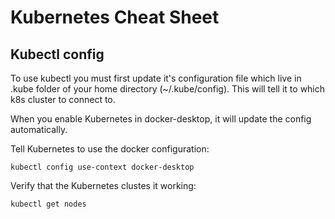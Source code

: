 # Kubernetes Cheat Sheet #

## Kubectl config

To use kubectl you must first update it's configuration file which live in .kube folder of your home directory (~/.kube/config). This will tell it to which k8s cluster to connect to.

When you enable Kubernetes in docker-desktop, it will update the config automatically.

Tell Kubernetes to use the docker configuration:
```
kubectl config use-context docker-desktop
```
Verify that the Kubernetes clustes it working:
```
kubectl get nodes
```
